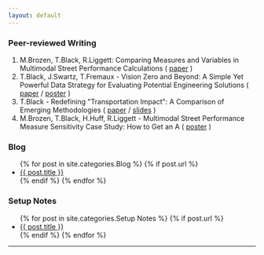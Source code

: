 ```yaml
---
layout: default
---
```


### Peer-reviewed Writing

1. M.Brozen, T.Black, R.Liggett: Comparing Measures and Variables in Multimodal Street Performance Calculations ( [paper](http://trrjournalonline.trb.org/doi/10.3141/2420-01) )
2. T.Black, J.Swartz, T.Fremaux - Vision Zero and Beyond: A Simple Yet Powerful Data Strategy for Evaluating Potential Engineering Solutions ( [paper](documents/TRB2017_VisionZeroBeyond_Paper.pdf) / [poster](documents/TRB2017_VisionZeroBeyond_Poster.pdf) )
3. T.Black - Redefining "Transportation Impact": A Comparison of Emerging Methodologies ( [paper](documents/TRB2015_SB743_Paper.pdf) / [slides](documents/TRB2015_SB743_Slides.pdf) )
4. M.Brozen, T.Black, H.Huff, R.Liggett - Multimodal Street Performance Measure Sensitivity Case Study: How to Get an A ( [poster](documents/TRB2015_MMLOS_Poster.pdf) )

<div id="articles">

  <h3>Blog</h3>
  <ul>
    {% for post in site.categories.Blog %}
      {% if post.url %}
        <li><a href="{{ post.url }}">{{ post.title }}</a></li>
      {% endif %}
    {% endfor %}
  </ul>

  <h3>Setup Notes</h3>
  <ul>
    {% for post in site.categories.Setup Notes %}
      {% if post.url %}
        <li><a href="{{ post.url }}">{{ post.title }}</a></li>
      {% endif %}
    {% endfor %}
  </ul>

</div>

---
